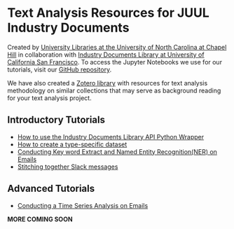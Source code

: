 # Text Analysis Resources for JUUL Industry Documents
Created by [University Libraries at the University of North Carolina at Chapel Hill](http://library.unc.eud/data/) in collaboration with [Industry Documents Library at University of California San Francisco](https://www.industrydocuments.ucsf.edu/). To access the Jupyter Notebooks we use for our tutorials, visit our [GitHub repository](https://github.com/UNC-Libraries-data/juul_document_analysis).

We have also created a [Zotero library](https://www.zotero.org/groups/5395305/juul_proj_docs/library) with resources for text analysis methodology on similar collections that may serve as background reading for your text analysis project.

## Introductory Tutorials
* [How to use the Industry Documents Library API Python Wrapper](/html/JUUL_using_python_wrapper.html)
* [How to create a type-specific dataset](/html/JUUL_create_type_dataset.html)
* [Conducting Key word Extract and Named Entity Recognition(NER) on Emails](/html/JUUL_NER_and_keyword_extraction_Emails.html)
* [Stitching together Slack messages](/html/JUUL_stitching_slack_messages.html)

## Advanced Tutorials
* [Conducting a Time Series Analysis on Emails](/html/JUUL_Email_Time_Series.html)

**MORE COMING SOON**

